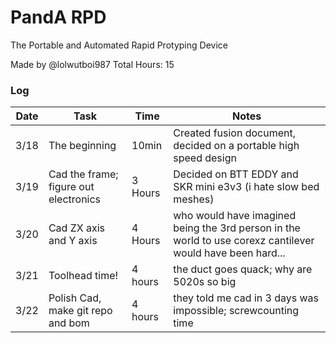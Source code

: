 # PandA RPD 
 The Portable and Automated Rapid Protyping Device
 
 Made by @lolwutboi987
 Total Hours: 15
 
 
 ### Log
 
 | Date  | Task                     | Time      | Notes                                                                           |
 | ----- | ------------------------ | --------- | ------------------------------------------------------------------------------- |
 | 3/18  |The beginning             | 10min     |Created fusion document, decided on a portable high speed design|
 |3/19   |Cad the frame; figure out electronics| 3 Hours   | Decided on BTT EDDY and SKR mini e3v3 (i hate slow bed meshes)|  
 |3/20   |Cad ZX axis and Y axis|4 Hours| who would have imagined being the 3rd person in the world to use corexz cantilever would have been hard...|
 |3/21 |Toolhead time!|4 hours|the duct goes quack; why are 5020s so big|
 |3/22|Polish Cad, make git repo and bom|4 hours| they told me cad in 3 days was impossible; screwcounting time|
 
